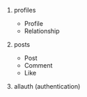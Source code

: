1. profiles
    - Profile
    - Relationship 


2. posts
    - Post
    - Comment
    - Like

3. allauth (authentication)

